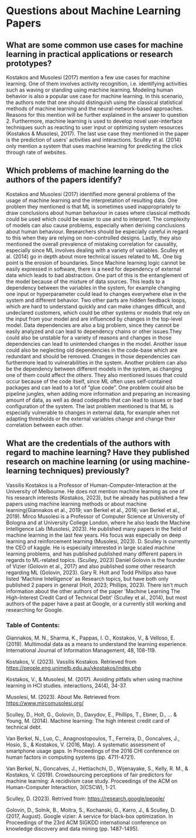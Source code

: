 # Questions about Machine Learning Papers

## What are some common use cases for machine learning in practical applications or research prototypes?

Kostakos and Musolesi (2017) mention a few use cases for machine learning. One of them involves activity recognition, i.e. identifying activities such as waving or standing using machine learning. Modeling human behavior is also a popular use case for machine learning. In this scenario, the authors note that one should distinguish using the classical statistical methods of machine learning and the neural-network-based approaches. Reasons for this mention will be further explained in the answer to question 2. Furthermore, machine learning is used to develop novel user-interface techniques such as reacting to user input or optimizing system resources (Kostakos & Musolesi, 2017). The last use case they mentioned in the paper is the prediction of users' activities and interactions.
Sculley et al. (2014) only mention a system that uses machine learning for predicting the click through rate of websites.

## Which problems of machine learning do the authors of the papers identify?

Kostakos and Musolesi (2017) identified more general problems of the usage of machine learning and the interpretation of resulting data. One problem they mentioned is that ML is sometimes used inappropriately to draw conclusions about human behaviour in cases where classical methods could be used which could be easier to use and to interpret. The complexity of models can also cause problems, especially when deriving conclusions about human behaviour. Researchers should be especially careful in regard to this when they are relying on non-controlled designs. Lastly, they also mentioned the overall prevalence of mistaking correlation for causality, especially since ML involves dealing with a variety of variables. Sculley et al. (2014) go in depth about more technical issues related to ML. One big point is the erosion of boundaries. Since Machine learning logic cannot be easily expressed in software, there is a need for dependency of external data which leads to bad abstraction. One part of this is the entanglement of the model because of the mixture of data sources. This leads to a dependency between the variables in the system, for example changing one input or hyperparameter could lead to changes everywhere else in the system and different behavior. Two other parts are hidden feedback loops, which are hard to understand quickly and can make changes difficult, and undeclared customers, which could be other systems or models that rely on the input from your model and are influenced by changes in the top-level model. Data dependencies are also a big problem, since they cannot be easily analyzed and can lead to dependency chains or other issues.They could also be unstable for a variety of reasons and changes in those dependencies can lead to unintended changes in the model. Another issue could also be neglecting old dependencies in the code-base which are redundant and should be removed. Changes in those dependencies can furthermore lead to vulnerabilities in the system. Another problem can also be the dependency between different models in the system, as changing one of them could affect the others. They also mentioned issues that could occur because of the code itself, since ML often uses self-contained packages and can lead to a lot of “glue code”. One problem could also be pipeline jungles, when adding more information and preparing an increasing amount of data, as well as dead codepaths that can lead to issues or bad configuration of the system. The last problem mentioned is that ML is especially vulnerable to changes in external data, for example when not adapting thresholds or the external variables change and change their correlation between each other.



## What are the credentials of the authors with regard to machine learning? Have they published research on machine learning (or using machine-learning techniques) previously?

Vassilis Kostakos is a Professor of Human-Computer-Interaction at the University of Melbourne. He does not mention machine learning as one of his research interests (Kostakos, 2023), but he already has published a few papers using machine learning methods or about machine learning(Giannakos et al., 2019;  van Berkel et al., 2016; van Berkel et al., 2019).
Mirco Musolesi is a Professor of Computer Science at University of Bologna and at University College London, where he also leads the Machine Intelligence Lab (Musolesi, 2023). He published many papers in the field of machine learning in the last few years. His focus was especially on deep learning and reinforcement learning (Musolesi, 2023).
D. Sculley is currently the CEO of kaggle. He is especially interested in large scaled machine learning problems, and has published published many different papers in regards to ML-related topics. (Sculley, 2023)
Daniel Golovin is the founder of Vizier (Golovin et al., 2017) and also published some other research regarding ML (Golovin, 2023). Gary R. Holt and Todd Phillips also have listed 'Machine Intelligence' as Research topics, but have both only published 2 papers in general (Holt, 2023; Phillips, 2023). 
There isn't much information about the other authors of the paper 'Machine Learning The High-Interest Credit Card of Technical Debt' (Sculley et al., 2014), but most authors of the paper have a past at Google, or a currently still working and researching for Google.

### Table of Contents:

Giannakos, M. N., Sharma, K., Pappas, I. O., Kostakos, V., & Velloso, E. (2019). Multimodal data as a means to understand the learning experience. International Journal of Information Management, 48, 108-119.

Kostakos, V. (2023). Vassilis Kostakos. Retrieved from https://people.eng.unimelb.edu.au/vkostakos/index.php

Kostakos, V., & Musolesi, M. (2017). Avoiding pitfalls when using machine learning in HCI studies. interactions, 24(4), 34-37.

Musolesi, M. (2023). About Me. Retrieved from https://www.mircomusolesi.org/

Sculley, D., Holt, G., Golovin, D., Davydov, E., Phillips, T., Ebner, D., ... & Young, M. (2014). Machine learning: The high interest credit card of technical debt.

Van Berkel, N., Luo, C., Anagnostopoulos, T., Ferreira, D., Goncalves, J., Hosio, S., & Kostakos, V. (2016, May). A systematic assessment of smartphone usage gaps. In Proceedings of the 2016 CHI conference on human factors in computing systems (pp. 4711-4721).

Van Berkel, N., Goncalves, J., Hettiachchi, D., Wijenayake, S., Kelly, R. M., & Kostakos, V. (2019). Crowdsourcing perceptions of fair predictors for machine learning: A recidivism case study. Proceedings of the ACM on Human-Computer Interaction, 3(CSCW), 1-21.

Sculley, D. (2023). Retrived from: https://research.google/people/

Golovin, D., Solnik, B., Moitra, S., Kochanski, G., Karro, J., & Sculley, D. (2017, August). Google vizier: A service for black-box optimization. In Proceedings of the 23rd ACM SIGKDD international conference on knowledge discovery and data mining (pp. 1487-1495).

